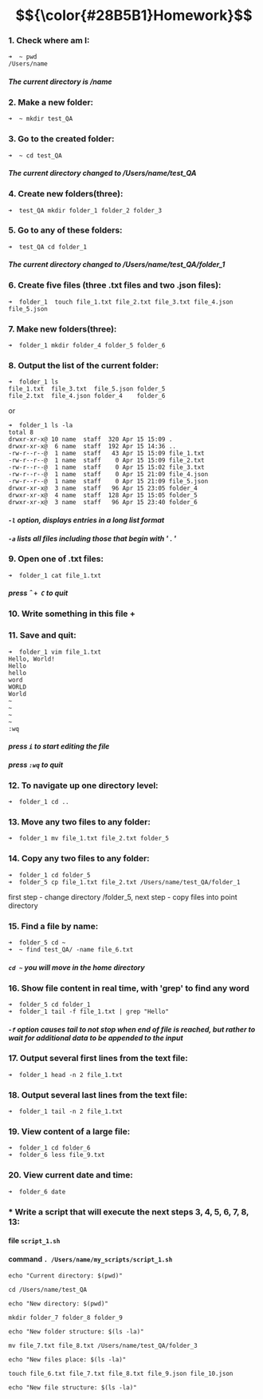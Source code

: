 # $${\color{#28B5B1}Homework}$$

### 1. Check where am I: 

```
➜  ~ pwd
/Users/name
```
#### *The current directory is /name*

### 2. Make a new folder:

```
➜  ~ mkdir test_QA
```

### 3. Go to the created folder:

```
➜  ~ cd test_QA
```
#### *The current directory changed to /Users/name/test_QA*

### 4. Create new folders(three):

```
➜  test_QA mkdir folder_1 folder_2 folder_3
```
### 5. Go to any of these folders:

```
➜  test_QA cd folder_1
```
#### *The current directory changed to /Users/name/test_QA/folder_1*

### 6. Create five files (three .txt files and two .json files):

```
➜  folder_1  touch file_1.txt file_2.txt file_3.txt file_4.json file_5.json
```

### 7. Make new folders(three):

```
➜  folder_1 mkdir folder_4 folder_5 folder_6
```

### 8. Output the list of the current folder:

```
➜  folder_1 ls
file_1.txt  file_3.txt  file_5.json folder_5
file_2.txt  file_4.json folder_4    folder_6
```
or
```
➜  folder_1 ls -la
total 8
drwxr-xr-x@ 10 name  staff  320 Apr 15 15:09 .
drwxr-xr-x@  6 name  staff  192 Apr 15 14:36 ..
-rw-r--r--@  1 name  staff   43 Apr 15 15:09 file_1.txt
-rw-r--r--@  1 name  staff    0 Apr 15 15:09 file_2.txt
-rw-r--r--@  1 name  staff    0 Apr 15 15:02 file_3.txt
-rw-r--r--@  1 name  staff    0 Apr 15 21:09 file_4.json
-rw-r--r--@  1 name  staff    0 Apr 15 21:09 file_5.json
drwxr-xr-x@  3 name  staff   96 Apr 15 23:05 folder_4
drwxr-xr-x@  4 name  staff  128 Apr 15 15:05 folder_5
drwxr-xr-x@  3 name  staff   96 Apr 15 23:40 folder_6
```
#### *```-l```	option, displays entries in a long list format*
#### *```-a``` 	lists all files including those that begin with ' . '*

### 9. Open one of .txt files:

```
➜  folder_1 cat file_1.txt
```
#### *press &circ; ```+ C``` to  quit*

### 10. Write something in this file + 
### 11. Save and quit: 

```
➜  folder_1 vim file_1.txt
Hello, World!
Hello
hello
word
WORLD
World
~                                                                                         
~                                                                                         
~                                                                                         
~                                                                                         
:wq
```
#### *press ```i``` to start editing the file*
#### *press ```:wq``` to quit*

### 12. To navigate up one directory level:

```
➜  folder_1 cd ..
```

### 13. Move any two files to any folder:

```
➜  folder_1 mv file_1.txt file_2.txt folder_5 
```

### 14. Copy any two files to any folder:

```
➜  folder_1 cd folder_5  
➜  folder_5 cp file_1.txt file_2.txt /Users/name/test_QA/folder_1
```
first step - change directory /folder_5, next step - copy files into point directory

### 15. Find a file by name:

```
➜  folder_5 cd ~
➜  ~ find test_QA/ -name file_6.txt
```
#### *```cd ~``` you will move in the home directory*

### 16. Show file content in real time, with 'grep' to find any word

```
➜  folder_5 cd folder_1
➜  folder_1 tail -f file_1.txt | grep "Hello"
```
#### *```-f``` option causes tail to not stop when end of file is reached, but rather to wait for additional data to be appended to the input*

### 17. Output several first lines from the text file:

```
➜  folder_1 head -n 2 file_1.txt  
```

### 18. Output several last lines from the text file:

```
➜  folder_1 tail -n 2 file_1.txt  
```

### 19. View content of a large file:

```
➜  folder_1 cd folder_6
➜  folder_6 less file_9.txt
```

### 20. View current date and time:

```
➜  folder_6 date
```

### * Write a script that will execute the next steps 3, 4, 5, 6, 7, 8, 13:

#### file ```script_1.sh```
#### command ```. /Users/name/my_scripts/script_1.sh```

```
echo "Current directory: $(pwd)"

cd /Users/name/test_QA

echo "New directory: $(pwd)"

mkdir folder_7 folder_8 folder_9 

echo "New folder structure: $(ls -la)" 

mv file_7.txt file_8.txt /Users/name/test_QA/folder_3

echo "New files place: $(ls -la)" 

touch file_6.txt file_7.txt file_8.txt file_9.json file_10.json

echo "New file structure: $(ls -la)"

```